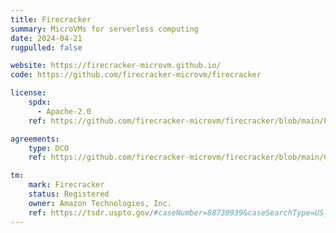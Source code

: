 ```yaml
---
title: Firecracker
summary: MicroVMs for serverless computing
date: 2024-04-21
rugpulled: false

website: https://firecracker-microvm.github.io/
code: https://github.com/firecracker-microvm/firecracker

license:
    spdx:
      - Apache-2.0
    ref: https://github.com/firecracker-microvm/firecracker/blob/main/LICENSE

agreements:
    type: DCO
    ref: https://github.com/firecracker-microvm/firecracker/blob/main/CONTRIBUTING.md#developer-certificate-of-origin

tm:
    mark: Firecracker
    status: Registered
    owner: Amazon Technologies, Inc.
    ref: https://tsdr.uspto.gov/#caseNumber=88730939&caseSearchType=US_APPLICATION&caseType=DEFAULT&searchType=statusSearch
---
```

